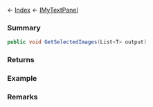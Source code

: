 ← [Index](Api-Index) ← [IMyTextPanel](Sandbox.ModAPI.Ingame.IMyTextPanel)

### Summary

```csharp
public void GetSelectedImages(List<T> output)
```

### Returns

### Example

### Remarks

